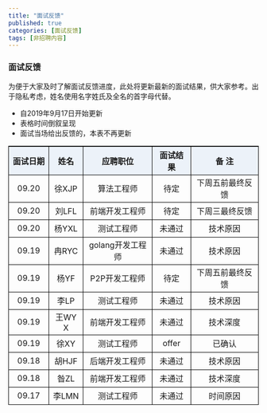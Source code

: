 ```yaml
---
title: "面试反馈"
published: true
categories: [面试反馈]
tags: [非招聘内容]
---
```


### 面试反馈
为便于大家及时了解面试反馈进度，此处将更新最新的面试结果，供大家参考。出于隐私考虑，姓名使用名字姓氏及全名的首字母代替。
- 自2019年9月17日开始更新
- 表格时间倒叙呈现
- 面试当场给出反馈的，本表不再更新

<style>
  table{
    border-left:1px solid #000000;
    border-top:1px solid #000000;
    width: 100%;/*表格宽度*/
    word-wrap:break-word;
    word-break:break-all;
    <!-- border-collapse: collapse; /*使用单一线条的边框*/ -->
    empty-cells: show !important; /*单元格无内容依旧绘制边框*/
  }

  table th,td{
    border-right:1px solid #000000;
    border-bottom:1px solid #000000;
    height: 35px; /*统一每一行的默认高度*/
  }

  table th {
      text-align: center !important; /*内容居中，加上 !important 避免被 Markdown 样式覆盖*/
      background: #ECF2F9; /*背景色*/
      <!-- white-space: nowrap; /*表头内容强制在一行显示*/ -->
  }
  /*悬浮变色*/
  table tr:hover {
      background: yellow;
  }

  /*指定第一列宽度*/
  table th:nth-of-type(1) {
     white-space: nowrap;
  }
  /*指定第二列宽度*/
  table th:nth-of-type(2) {
     white-space: nowrap;
  }
</style>

|面试日期 |姓名|应聘职位  |面试结果 |  备  注 |
|:-----:|:---:|:-------:|:-------:|:------:|
|09.20|徐XJP|算法工程师|待定|下周五前最终反馈|
|09.20|刘LFL|前端开发工程师|待定|下周三最终反馈|
|09.20|杨YXL|测试工程师|未通过|技术原因|
|09.19   |冉RYC  |golang开发工程师|未通过|技术原因|
|09.19   |杨YF   |P2P开发工程师|待定  |下周五前最终反馈|
|09.19   |李LP   |测试工程师|未通过   |技术原因|
|09.19   |王WYX |前端开发工程师|未通过 |技术深度|
|09.19   |徐XY  |测试工程师 |offer|已确认|
|09.18   |胡HJF |后端开发工程师|未通过 |技术原因|
|09.18   |昝ZL |前端开发工程师|未通过|技术深度|
|09.17  |李LMN |测试工程师 |未通过   |时间原因|
